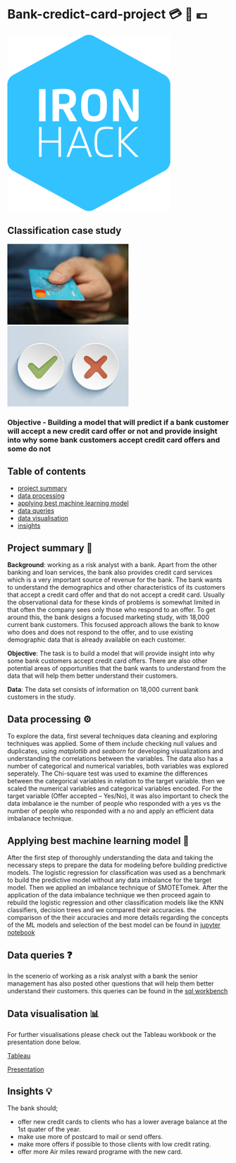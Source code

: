# Bank-credict-card-project :credit_card: :bank: :euro:
![ironhack](https://github.com/lado007/bank-credict-card-project/blob/main/README%20files/logo-ironhack-blue.png)
## Classification case study
![card](https://github.com/lado007/bank-credict-card-project/blob/main/README%20files/card.jpg)![yesno](https://github.com/lado007/bank-credict-card-project/blob/main/README%20files/ccyesorno.jpg)
### Objective - Building a model that will predict if a bank customer will accept a new credit card offer or not and provide insight into why some bank customers accept credit card offers and some do not

## Table of contents
- [project summary](https://github.com/lado007/bank-credict-card-project/edit/main/README.md#project-summary)
- [data processing](https://github.com/lado007/bank-credict-card-project/edit/main/README.md#data-processing)
- [applying best machine learning model](https://github.com/lado007/bank-credict-card-project/edit/main/README.md#applying-best-machine-learning-model)
- [data queries](https://github.com/lado007/bank-credict-card-project/edit/main/README.md#data-queries)
- [data visualisation](https://github.com/lado007/bank-credict-card-project/edit/main/README.md#data-visualisation)
- [insights](https://github.com/lado007/bank-credict-card-project/edit/main/README.md#insights)

## Project summary 📖
**Background**: working as a risk analyst with a bank. Apart from the other banking and loan services, the bank also provides credit card services which is a very important source of revenue for the bank. The bank wants to understand the demographics and other characteristics of its customers that accept a credit card offer and that do not accept a credit card.
Usually the observational data for these kinds of problems is somewhat limited in that often the company sees only those who respond to an offer. To get around this, the bank designs a focused marketing study, with 18,000 current bank customers. This focused approach allows the bank to know who does and does not respond to the offer, and to use existing demographic data that is already available on each customer.

**Objective**: The task is to build a model that will provide insight into why some bank customers accept credit card offers. There are also other potential areas of opportunities that the bank wants to understand from the data that will help them better understand their customers.

**Data**: The data set consists of information on 18,000 current bank customers in the study.

## Data processing :gear:

To explore the data, first several techniques data cleaning and exploring techniques was applied. Some of them include checking null values and duplicates, using _matplotlib_ and _seaborn_ for developing visualizations and understanding the correlations between the variables.
The data also has a number of categorical and numerical variables, both variables was explored seperately. The Chi-square test was used to examine the differences between the categorical variables in relation to the target variable. then we scaled the numerical variables and categorical variables encoded.
For the target variable (Offer accepted – Yes/No), it was also important to check the data imbalance ie the number of people who responded with a yes vs the number of people who responded with a no and apply an efficient data imbalanace technique.

## Applying best machine learning model :robot:
After the first step of thoroughly understanding the data and taking the necessary steps to prepare the data for modeling before building predictive models. The logistic regression for classification was used as a benchmark to build the predictive model without any data imbalance for the target model. Then we applied an imbalance technique of SMOTETomek. After the application of the data imbalance technique we then proceed again to rebuild the logistic regression and other classification models like the KNN classifiers, decision trees and we compared their accuracies. the comparison of the their accuracies and more details regarding the concepts of the ML models and selection of the best model can be found in [jupyter notebook](https://github.com/lado007/bank-credict-card-project/blob/main/codes/credit_card_project.ipynb)

## Data queries :question:
In the scenerio of working as a risk analyst with a bank the senior management has also posted other questions that will help them better understand their customers.
this queries can be found in the [sql workbench](https://github.com/lado007/bank-credict-card-project/blob/main/sql%20queries/sql%20queries%20for%20bank%20project.sql)

## Data visualisation :bar_chart:
For further visualisations please check out the Tableau workbook or the presentation done below.

[Tableau](https://github.com/lado007/bank-credict-card-project/tree/main/tableau)

[Presentation](https://slides.com/alfredjohn-1/bold#/1)

## Insights :bulb:
The bank should;
- offer new credit cards to clients who has a lower average balance at the 1st quater of the year.
- make use more of postcard to mail or send offers.
- make more offers if possible to those clients with low credit rating.
- offer more Air miles reward programe with the new card.


